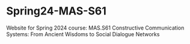 # Spring24-MAS-S61
Website for Spring 2024 course: MAS.S61 Constructive Communication Systems: From Ancient Wisdoms to Social Dialogue Networks
